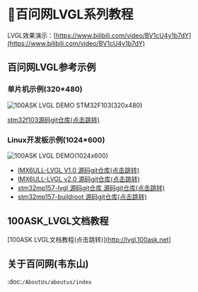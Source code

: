 # 🎨百问网LVGL系列教程

LVGL效果演示：[https://www.bilibili.com/video/BV1cU4y1b7dY](https://www.bilibili.com/video/BV1cU4y1b7dY)

## 百问网LVGL参考示例

### 单片机示例(320*480)

![100ASK LVGL DEMO STM32F103(320x480)](http://photos.100ask.net/100ask/products/gui/lvgl/100ask_lvgl_320x480.png)

[stm32f103源码git仓库(点击跳转)](https://gitee.com/weidongshan/stm32f103-lvgl.git)

### Linux开发板示例(1024*600)

![100ASK LVGL DEMO(1024x600)](http://photos.100ask.net/100ask/products/gui/lvgl/100ask_lvgl_1024x600.png)

- [IMX6ULL-LVGL V1.0 源码git仓库(点击跳转)](https://gitee.com/weidongshan/imx6ull-lvgl)
- [IMX6ULL-LVGL v2.0 源码git仓库(点击跳转)](https://gitee.com/weidongshan/lv_100ask_linux_desktop.git)
- [stm32mp157-lvgl 源码git仓库 源码git仓库(点击跳转)](https://gitee.com/weidongshan/stm32mp157-lvgl)
- [stm32mp157-buildroot 源码git仓库(点击跳转)](https://gitee.com/weidongshan/Buildroot)

## 100ASK_LVGL文档教程

[100ASK LVGL文档教程(点击跳转)](http://lvgl.100ask.net]



## 关于百问网(韦东山)

 :doc:`/AboutUs/aboutus/index`
 
 
